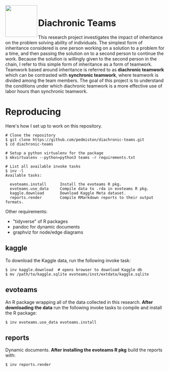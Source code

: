 <img src="https://github.com/pedmiston/diachronic-teams/raw/master/img/team-structures.png" align="left" width="100">

# Diachronic Teams

This research project investigates the impact of inheritance on the problem solving ability of individuals. The simplest form of inheritance considered is one person working on a solution to a problem for a time, and then passing the solution on to a second person to continue the work. Because the solution is willingly given to the second person in the chain, I refer to this simple form of inheritance as a form of teamwork. Teamwork based around inheritance is referred to as **diachronic teamwork** which can be contrasted with **synchronic teamwork**, where teamwork is divided among the team members. The goal of this project is to understand the conditions under which diachronic teamwork is a more effective use of labor hours than synchronic teamwork.

# Reproducing

Here's how I set up to work on this repository.

    # Clone the repository
    $ git clone https://github.com/pedmiston/diachronic-teams.git
    $ cd diachronic-teams

    # Setup a python virtualenv for the package
    $ mkvirtualenv --python=python3 teams -r requirements.txt

    # List all available invoke tasks
    $ inv -l
    Available tasks:

      evoteams.install      Install the evoteams R pkg.
      evoteams.use_data     Compile data to .rda in evoteams R pkg.
      kaggle.download       Download Kaggle Meta dataset.
      reports.render        Compile RMarkdown reports to their output formats.

Other requirements:

- "tidyverse" of R packages
- pandoc for dynamic documents
- graphviz for node/edge diagrams

## kaggle

To download the Kaggle data, run the following invoke task:

    $ inv kaggle.download  # opens browser to download Kaggle db
    $ mv /path/to/kaggle.sqlite evoteams/inst/extdata/kaggle.sqlite

## evoteams

An R package wrapping all of the data collected in this research. **After downloading the data** run the following invoke tasks to compile and install the R package:

    $ inv evoteams.use_data evoteams.install

## reports

Dynamic documents. **After installing the evoteams R pkg** build the reports with:

    $ inv reports.render
